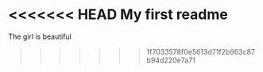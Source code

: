 <<<<<<< HEAD
My first readme
=======
The girl is beautiful
>>>>>>> 1f7033578f0e5613d71f2b963c87b94d220e7a71
